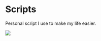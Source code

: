 # Scripts
Personal script I use to make my life easier.

![](http://i0.wp.com/jourdanb.com/wp-content/uploads/2015/12/pusheen-typing.gif)
